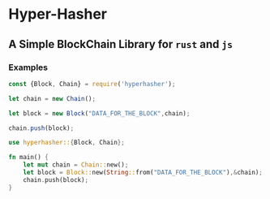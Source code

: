 <!-- AUTHOR: "AtomicGamer9523"@github.com -->
<!-- LICENSE: "MIT" -->
<!-- FORMAT: "JSON" -->

# Hyper-Hasher

## A Simple BlockChain Library for `rust` and `js`

### Examples

```js
const {Block, Chain} = require('hyperhasher');

let chain = new Chain();

let block = new Block("DATA_FOR_THE_BLOCK",chain);

chain.push(block);
```

```rust
use hyperhasher::{Block, Chain};

fn main() {
    let mut chain = Chain::new();
    let block = Block::new(String::from("DATA_FOR_THE_BLOCK"),&chain);
    chain.push(block);
}
```
